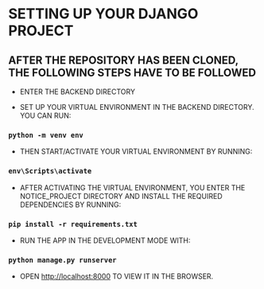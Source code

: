 # SETTING UP YOUR DJANGO PROJECT

## AFTER THE REPOSITORY HAS BEEN CLONED, THE FOLLOWING STEPS HAVE TO BE FOLLOWED

- ENTER THE BACKEND DIRECTORY

- SET UP YOUR VIRTUAL ENVIRONMENT IN THE BACKEND DIRECTORY. YOU CAN RUN:

### `python -m venv env`

- THEN START/ACTIVATE YOUR VIRTUAL ENVIRONMENT BY RUNNING:

### `env\Scripts\activate`

- AFTER ACTIVATING THE VIRTUAL ENVIRONMENT, YOU ENTER THE NOTICE_PROJECT DIRECTORY AND INSTALL THE REQUIRED DEPENDENCIES BY RUNNING:

### `pip install -r requirements.txt`

- RUN THE APP IN THE DEVELOPMENT MODE WITH:

### `python manage.py runserver`

- OPEN [http://localhost:8000](http://localhost:8000) TO VIEW IT IN THE BROWSER.